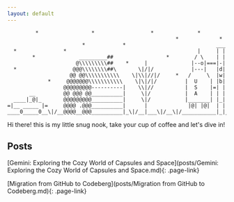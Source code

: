 ```yaml
---
layout: default
---
```

<!-- ![Pixels](assets/splash.png){:.full.pixels} -->

```
         *                 *                  *              *
                                                      *             *
                        *            *                             ___
  *               *                                          |     | |
        *              _________##                 *        / \    | |
                      @\\\\\\\\\##    *     |              |--o|===|-|
  *                  @@@\\\\\\\\##\       \|/|/            |---|   |d|
                    @@ @@\\\\\\\\\\\    \|\\|//|/     *   /     \  |w|
             *     @@@@@@@\\\\\\\\\\\    \|\|/|/         |  U    | |b|
                  @@@@@@@@@----------|    \\|//          |  S    |=| |
       __         @@ @@@ @@__________|     \|/           |  A    | | |
  ____|_@|_       @@@@@@@@@__________|     \|/           |_______| |_|
=|__ _____ |=     @@@@ .@@@__________|      |             |@| |@|  | |
____0_____0__\|/__@@@@__@@@__________|_\|/__|___\|/__\|/___________|_|_
```

Hi there! this is my little snug nook, take your cup of coffee and let's dive in!

## Posts

[Gemini: Exploring the Cozy World of Capsules and Space](posts/Gemini: Exploring the Cozy World of Capsules and Space.md){: .page-link}

[Migration from GitHub to Codeberg](posts/Migration from GitHub to Codeberg.md){: .page-link}